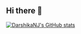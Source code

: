 ## Hi there 👋

<!--
**DarshikaNJ/DarshikaNJ** is a ✨ _special_ ✨ repository because its `README.md` (this file) appears on your GitHub profile.

Here are some ideas to get you started:

- 🔭 I’m currently working on ...
- 🌱 I’m currently learning ...
- 👯 I’m looking to collaborate on ...
- 🤔 I’m looking for help with ...
- 💬 Ask me about ...
- 📫 How to reach me: ...
- 😄 Pronouns: ...
- ⚡ Fun fact: ...
-->

[![DarshikaNJ's GitHub stats](https://github-readme-stats.vercel.app/api?username=DarshikaNJ)](https://github.com/DarshikaNJ/github-readme-stats)
